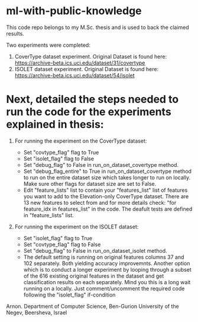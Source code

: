 # ml-with-public-knowledge
This code repo belongs to my M.Sc. thesis and is used to back the claimed results.

Two experiments were completed:
1. CoverType dataset experiment. Original Dataset is found here: https://archive-beta.ics.uci.edu/dataset/31/covertype
3. ISOLET dataset experiment. Original Dataset is found here: https://archive-beta.ics.uci.edu/dataset/54/isolet

# Next, detailed the steps needed to run the code for the experiments explained in thesis:

1. For running the experiment on the CoverType dataset:
    * Set "covtype_flag" flag to True
    * Set "isolet_flag" flag to False
    * Set "debug_flag" to False in run_on_dataset_covertype method.
    * Set "debug_flag_entire" to True in run_on_dataset_covertype method to run on the entire dataset size which takes longer to run on locally. Make sure other flags for dataset size are set to False.
    * Edit "feature_lists" list to contain your "features_list" list of features you want to add to the Elevation-only CoverType dataset. There are 13 new features to select from and for more details check: "for feature_idx in features_list" in the code. The deafult tests are defined in "feature_lists" list.

2. For running the experiment on the ISOLET dataset:
    * Set "isolet_flag" flag to True
    * Set "covtype_flag" flag to False
    * Set "debug_flag" to False in run_on_dataset_isolet method.
    * The default setting is running on original features columns 37 and 102 separately. Both yielding accuracy improvemnts. Another option which is to conduct a longer experiment by looping through a subset of the 616 existing original features in the dataset and get classification results on each separately. Mind you this is a long wait running on a locally. Just comment/uncomment the required code following the "isolet_flag" if-condition

Arnon.
Department of Computer Science, Ben-Gurion University of the Negev, Beersheva, Israel
